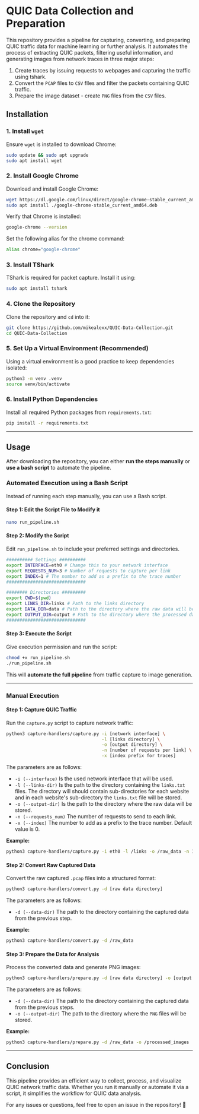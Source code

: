 ﻿# QUIC Data Collection and Preparation

This repository provides a pipeline for capturing, converting, and preparing QUIC traffic data for machine learning or further analysis. It automates the process of extracting QUIC packets, filtering useful information, and generating images from network traces in three major steps:
1) Create traces by issuing requests to webpages and capturing the traffic using tshark.
2) Convert the `PCAP` files to `CSV` flles and filter the packets containing QUIC traffic.
3) Prepare the image dataset - create `PNG` files from the `CSV` files.

## **Installation**

### **1. Install `wget`**
Ensure `wget` is installed to download Chrome:
```bash
sudo update && sudo apt upgrade
sudo apt install wget
```

### **2. Install Google Chrome**
Download and install Google Chrome:
```bash
wget https://dl.google.com/linux/direct/google-chrome-stable_current_amd64.deb
sudo apt install ./google-chrome-stable_current_amd64.deb
```

Verify that Chrome is installed:
```bash
google-chrome --version
```

Set the following alias for the chrome command:
```bash
alias chrome="google-chrome"
```

### **3. Install TShark**
TShark is required for packet capture. Install it using:
```bash
sudo apt install tshark
```

### **4. Clone the Repository**
Clone the repository and `cd` into it:
```bash
git clone https://github.com/mikealexx/QUIC-Data-Collection.git
cd QUIC-Data-Collection
```

### **5. Set Up a Virtual Environment (Recommended)**
Using a virtual environment is a good practice to keep dependencies isolated:
```bash
python3 -m venv .venv
source venv/bin/activate
```

### **6. Install Python Dependencies**
Install all required Python packages from `requirements.txt`:
```bash
pip install -r requirements.txt
```

---

## **Usage**
After downloading the repository, you can either **run the steps manually** or **use a bash script** to automate the pipeline.

### **Automated Execution using a Bash Script**
Instead of running each step manually, you can use a Bash script.

#### **Step 1: Edit the Script File to Modify it**
```bash
nano run_pipeline.sh
```

#### **Step 2: Modify the Script**
Edit `run_pipeline.sh` to include your preferred settings and directories.
```bash
########## Settings ##########
export INTERFACE=eth0 # Change this to your network interface
export REQUESTS_NUM=3 # Number of requests to capture per link
export INDEX=1 # The number to add as a prefix to the trace number
##############################

######## Directories #########
export CWD=$(pwd)
export LINKS_DIR=links # Path to the links directory
export DATA_DIR=data # Path to the directory where the raw data will be stored
export OUTPUT_DIR=output # Path to the directory where the processed data will be stored (png files)
##############################
```

#### **Step 3: Execute the Script**
Give execution permission and run the script:
```bash
chmod +x run_pipeline.sh
./run_pipeline.sh
```

This will **automate the full pipeline** from traffic capture to image generation.

---

### **Manual Execution**
#### **Step 1: Capture QUIC Traffic**
Run the `capture.py` script to capture network traffic:
```bash
python3 capture-handlers/capture.py -i [network interface] \
                                    -l [links directory] \
                                    -o [output directory] \
                                    -n [number of requests per link] \
                                    -x [index prefix for traces]
```
The parameters are as follows:
- `-i (--interface)` Is the used network interface that will be used.
- `-l (--links-dir)` Is the path to the directory containing the `links.txt` files. The directory will should contain sub-directories for each website and in each website's sub-directory the `links.txt` file will be stored.
- `-o (--output-dir)` Is the path to the directory where the raw data will be stored.
- `-n (--requests_num)` The number of requests to send to each link.
- `-x (--index)` The number to add as a prefix to the trace number. Default value is 0.

**Example:**
```bash
python3 capture-handlers/capture.py -i eth0 -l /links -o /raw_data -n 10 -x 0
```

#### **Step 2: Convert Raw Captured Data**
Convert the raw captured `.pcap` files into a structured format:
```bash
python3 capture-handlers/convert.py -d [raw data directory]
```
The parameters are as follows:
- `-d (--data-dir)` The path to the directory containing the captured data from the previous step.

**Example:**
```bash
python3 capture-handlers/convert.py -d /raw_data
```

#### **Step 3: Prepare the Data for Analysis**
Process the converted data and generate PNG images:
```bash
python3 capture-handlers/prepare.py -d [raw data directory] -o [output directory]
```
The parameters are as follows:
- `-d (--data-dir)` The path to the directory containing the captured data from the previous steps.
- `-o (--output-dir)` The path to the directory where the `PNG` files will be stored.

**Example:**
```bash
python3 capture-handlers/prepare.py -d /raw_data -o /processed_images
```

---

## **Conclusion**
This pipeline provides an efficient way to collect, process, and visualize QUIC network traffic data. Whether you run it manually or automate it via a script, it simplifies the workflow for QUIC data analysis.

For any issues or questions, feel free to open an issue in the repository! 🚀
